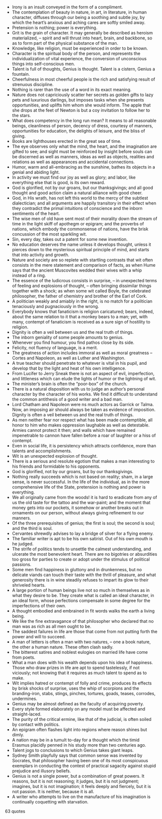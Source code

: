  - Irony is an insult conveyed in the form of a compliment.
 - The contemplation of beauty in nature, in art, in literature, in human character, diffuses through our being a soothing and subtle joy, by which the heart’s anxious and aching cares are softly smiled away.
 - Pretension is nothing; power is everything.
 - Grit is the grain of character. It may generally be described as heroism materialized, – spirit and will thrust into heart, brain, and backbone, so as to form part of the physical substance of the man.
 - Knowledge, like religion, must be experienced in order to be known.
 - Character is the spiritual body of the person, and represents the individualization of vital experience, the conversion of unconscious things into self-conscious men.
 - Talent is full of thoughts, Genius is thought. Talent is a cistern, Genius a fountain.
 - Cheerfulness in most cheerful people is the rich and satisfying result of strenuous discipline.
 - Nothing is rarer than the use of a word in its exact meaning.
 - Nature does not capriciously scatter her secrets as golden gifts to lazy pets and luxurious darlings, but imposes tasks when she presents opportunities, and uplifts him whom she would inform. The apple that she drops at the feet of Newton is but a coy invitation to follow her to the stars.
 - What does competency in the long run mean? It means to all reasonable beings, cleanliness of person, decency of dress, courtesy of manners, opportunities for education, the delights of leisure, and the bliss of giving.
 - Books are lighthouses erected in the great sea of time.
 - The eye observes only what the mind, the heart, and the imagination are gifted to see; and sight must be reinforced by insight before souls can be discerned as well as manners, ideas as well as objects, realities and relations as well as appearances and accidental connections.
 - Humor, warm and all-embracing as the sunshine, bathes its objects in a genial and abiding light.
 - In activity we must find our joy as well as glory; and labor, like everything else that is good, is its own reward.
 - God is glorified, not by our groans, but our thanksgivings; and all good thought and good action claim a natural alliance with good cheer.
 - God, in His wrath, has not left this world to the mercy of the subtlest dialectician; and all arguments are happily transitory in their effect when they contradict the primal intuitions of conscience and the inborn sentiments of the heart.
 - The wise men of old have sent most of their morality down the stream of time in the light skiff of apothegm or epigram; and the proverbs of nations, which embody the commonsense of nations, have the brisk concussion of the most sparkling wit.
 - Sin, every day, takes out a patent for some new invention.
 - No education deserves the name unless it develops thought, unless it pierces down to the mysterious spiritual principle of mind, and starts that into activity and growth.
 - Nature and society are so replete with startling contrasts that wit often consists in the mere statement and comparison of facts, as when Hume says that the ancient Muscovites wedded their wives with a whip instead of a ring.
 - The essence of the ludicrous consists in surprise, – in unexpected terms of feeling and explosions of thought, – often bringing dissimilar things together with a shock; as when some wit called Boyle, the celebrated philosopher, the father of chemistry and brother of the Earl of Cork.
 - A politician weakly and amiably in the right, is no match for a politician tenaciously and pugnaciously in the wrong.
 - Everybody knows that fanaticism is religion caricatured; bears, indeed, about the same relation to it that a monkey bears to a man; yet, with many, contempt of fanaticism is received as a sure sign of hostility to religion.
 - Dignity is often a veil between us and the real truth of things.
 - The inborn geniality of some people amounts to genius.
 - Whenever you find humour, you find pathos close by its side.
 - Felicity, not fluency of language, is a merit.
 - The greatness of action includes immoral as well as moral greatness – Cortes and Napoleon, as well as Luther and Washington.
 - A true teacher should penetrate to whatever is vital in his pupil, and develop that by the light and heat of his own intelligence.
 - From Lucifer to Jerry Sneak there is not an aspect of evil, imperfection, and littleness which can elude the lights of humor or the lightning of wit.
 - The minister’s brain is often the “poor-box” of the church.
 - There is a natural disposition with us to judge an author’s personal character by the character of his works. We find it difficult to understand the common antithesis of a good writer and a bad man.
 - Lord Chatham and Napoleon were ns much actors as Garrick or Talma. Now, an imposing air should always be taken as evidence of imposition. Dignity is often a veil between us and the real truth of things.
 - As men neither fear nor respect what has been made contemptible, all honor to him who makes oppression laughable as well as detestable. Armies cannot protect it then; and walls which have remained impenetrable to cannon have fallen before a roar of laughter or a hiss of contempt.
 - Even in social life, it is persistency which attracts confidence, more than talents and accomplishments.
 - Wit is an unexpected explosion of thought.
 - There is a serious and resolute egotism that makes a man interesting to his friends and formidable to his opponents.
 - God is glorified, not by our groans, but by our thanksgivings.
 - Nothing really succeeds which is not based on reality; sham, in a large sense, is never successful. In the life of the individual, as in the more comprehensive life of the State, pretension is nothing and power is everything.
 - We all originally came from the woods! it is hard to eradicate from any of us the old taste for the tattoo and the war-paint; and the moment that money gets into our pockets, it somehow or another breaks out in ornaments on our person, without always giving refinement to our manners.
 - Of the three prerequisites of genius; the first is soul; the second is soul; and the third is soul.
 - Cervantes shrewdly advises to lay a bridge of silver for a flying enemy.
 - The familiar writer is apt to be his own satirist. Out of his own mouth is he judged.
 - The strife of politics tends to unsettle the calmest understanding, and ulcerate the most benevolent heart. There are no bigotries or absurdities too gross for parties to create or adopt under the stimulus of political passions.
 - Some men find happiness in gluttony and in drunkenness, but no delicate viands can touch their taste with the thrill of pleasure, and what generosity there is in wine steadily refuses to impart its glow to their shriveled hearts.
 - A large portion of human beings live not so much in themselves as in what they desire to be. They create what is called an ideal character, in an ideal form, whose perfections compensate in some degree for the imperfections of their own.
 - A thought embodied and embrained in fit words walks the earth a living being.
 - We like the fine extravagance of that philosopher who declared that no man was as rich as all men ought to be.
 - The saddest failures in life are those that come from not putting forth the power and will to succeed.
 - A man of letters is often a man with two natures, – one a book nature, the other a human nature. These often clash sadly.
 - The bitterest satires and noblest eulogies on married life have come from poets.
 - What a man does with his wealth depends upon his idea of happiness. Those who draw prizes in life are apt to spend tastelessly, if not viciously; not knowing that it requires as much talent to spend as to make.
 - Wit implies hatred or contempt of folly and crime, produces its effects by brisk shocks of surprise, uses the whip of scorpions and the branding-iron, stabs, stings, pinches, tortures, goads, teases, corrodes, undermines.
 - Genius may be almost defined as the faculty of acquiring poverty.
 - Every style formed elaborately on any model must be affected and straight-laced.
 - The purity of the critical ermine, like that of the judicial, is often soiled by contact with politics.
 - An epigram often flashes light into regions where reason shines but dimly.
 - A nation may be in a tumult to-day for a thought which the timid Erasmus placidly penned in his study more than two centuries ago.
 - Talent jogs to conclusions to which Genius takes giant leaps.
 - Sydney Smith playfully says that common sense was invented by Socrates, that philosopher having been one of its most conspicuous exemplars in conducting the contest of practical sagacity against stupid prejudice and illusory beliefs.
 - Genius is not a single power, but a combination of great powers. It reasons, but it is not reasoning; it judges, but it is not judgment; imagines, but it is not imagination; it feels deeply and fiercely, but it is not passion. It is neither, because it is all.
 - A writer who attempts to live on the manufacture of his imagination is continually coquetting with starvation.

63 quotes
